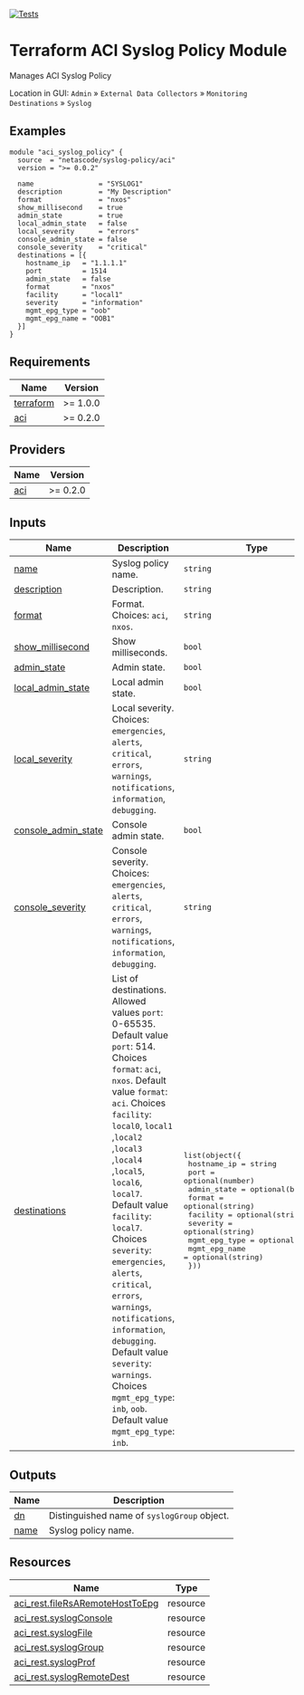 <!-- BEGIN_TF_DOCS -->
[![Tests](https://github.com/netascode/terraform-aci-syslog-policy/actions/workflows/test.yml/badge.svg)](https://github.com/netascode/terraform-aci-syslog-policy/actions/workflows/test.yml)

# Terraform ACI Syslog Policy Module

Manages ACI Syslog Policy

Location in GUI:
`Admin` » `External Data Collectors` » `Monitoring Destinations` » `Syslog`

## Examples

```hcl
module "aci_syslog_policy" {
  source  = "netascode/syslog-policy/aci"
  version = ">= 0.0.2"

  name                = "SYSLOG1"
  description         = "My Description"
  format              = "nxos"
  show_millisecond    = true
  admin_state         = true
  local_admin_state   = false
  local_severity      = "errors"
  console_admin_state = false
  console_severity    = "critical"
  destinations = [{
    hostname_ip   = "1.1.1.1"
    port          = 1514
    admin_state   = false
    format        = "nxos"
    facility      = "local1"
    severity      = "information"
    mgmt_epg_type = "oob"
    mgmt_epg_name = "OOB1"
  }]
}

```

## Requirements

| Name | Version |
|------|---------|
| <a name="requirement_terraform"></a> [terraform](#requirement\_terraform) | >= 1.0.0 |
| <a name="requirement_aci"></a> [aci](#requirement\_aci) | >= 0.2.0 |

## Providers

| Name | Version |
|------|---------|
| <a name="provider_aci"></a> [aci](#provider\_aci) | >= 0.2.0 |

## Inputs

| Name | Description | Type | Default | Required |
|------|-------------|------|---------|:--------:|
| <a name="input_name"></a> [name](#input\_name) | Syslog policy name. | `string` | n/a | yes |
| <a name="input_description"></a> [description](#input\_description) | Description. | `string` | `""` | no |
| <a name="input_format"></a> [format](#input\_format) | Format. Choices: `aci`, `nxos`. | `string` | `"aci"` | no |
| <a name="input_show_millisecond"></a> [show\_millisecond](#input\_show\_millisecond) | Show milliseconds. | `bool` | `false` | no |
| <a name="input_admin_state"></a> [admin\_state](#input\_admin\_state) | Admin state. | `bool` | `true` | no |
| <a name="input_local_admin_state"></a> [local\_admin\_state](#input\_local\_admin\_state) | Local admin state. | `bool` | `true` | no |
| <a name="input_local_severity"></a> [local\_severity](#input\_local\_severity) | Local severity. Choices: `emergencies`, `alerts`, `critical`, `errors`, `warnings`, `notifications`, `information`, `debugging`. | `string` | `"information"` | no |
| <a name="input_console_admin_state"></a> [console\_admin\_state](#input\_console\_admin\_state) | Console admin state. | `bool` | `true` | no |
| <a name="input_console_severity"></a> [console\_severity](#input\_console\_severity) | Console severity. Choices: `emergencies`, `alerts`, `critical`, `errors`, `warnings`, `notifications`, `information`, `debugging`. | `string` | `"alerts"` | no |
| <a name="input_destinations"></a> [destinations](#input\_destinations) | List of destinations. Allowed values `port`: 0-65535. Default value `port`: 514. Choices `format`: `aci`, `nxos`. Default value `format`: `aci`. Choices `facility`: `local0`, `local1` ,`local2` ,`local3` ,`local4` ,`local5`, `local6`, `local7`. Default value `facility`: `local7`. Choices `severity`: `emergencies`, `alerts`, `critical`, `errors`, `warnings`, `notifications`, `information`, `debugging`. Default value `severity`: `warnings`. Choices `mgmt_epg_type`: `inb`, `oob`. Default value `mgmt_epg_type`: `inb`. | <pre>list(object({<br>    hostname_ip   = string<br>    port          = optional(number)<br>    admin_state   = optional(bool)<br>    format        = optional(string)<br>    facility      = optional(string)<br>    severity      = optional(string)<br>    mgmt_epg_type = optional(string)<br>    mgmt_epg_name = optional(string)<br>  }))</pre> | `[]` | no |

## Outputs

| Name | Description |
|------|-------------|
| <a name="output_dn"></a> [dn](#output\_dn) | Distinguished name of `syslogGroup` object. |
| <a name="output_name"></a> [name](#output\_name) | Syslog policy name. |

## Resources

| Name | Type |
|------|------|
| [aci_rest.fileRsARemoteHostToEpg](https://registry.terraform.io/providers/netascode/aci/latest/docs/resources/rest) | resource |
| [aci_rest.syslogConsole](https://registry.terraform.io/providers/netascode/aci/latest/docs/resources/rest) | resource |
| [aci_rest.syslogFile](https://registry.terraform.io/providers/netascode/aci/latest/docs/resources/rest) | resource |
| [aci_rest.syslogGroup](https://registry.terraform.io/providers/netascode/aci/latest/docs/resources/rest) | resource |
| [aci_rest.syslogProf](https://registry.terraform.io/providers/netascode/aci/latest/docs/resources/rest) | resource |
| [aci_rest.syslogRemoteDest](https://registry.terraform.io/providers/netascode/aci/latest/docs/resources/rest) | resource |
<!-- END_TF_DOCS -->